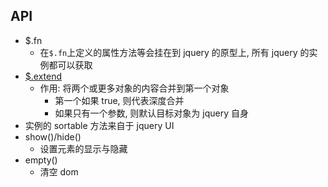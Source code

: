 ## API

- $.fn
  - 在`$.fn`上定义的属性方法等会挂在到 jquery 的原型上, 所有 jquery 的实例都可以获取
- [$.extend](https://www.jquery123.com/jQuery.extend/)
  - 作用: 将两个或更多对象的内容合并到第一个对象
    - 第一个如果 true, 则代表深度合并
    - 如果只有一个参数, 则默认目标对象为 jquery 自身
- 实例的 sortable 方法来自于 jquery UI
- show()/hide()
  - 设置元素的显示与隐藏
- empty()
  - 清空 dom
